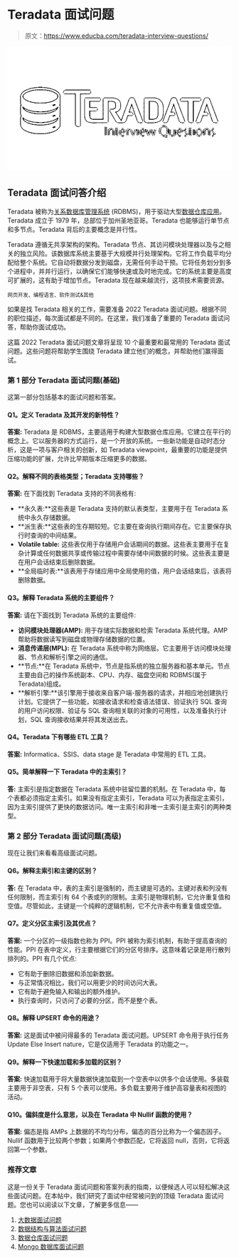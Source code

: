 # Teradata 面试问题

> 原文：<https://www.educba.com/teradata-interview-questions/>

![teradata interview questions](img/1e732d8908752bf5e2c702787dd7738c.png)



## Teradata 面试问答介绍

Teradata 被称为[关系数据库管理系统](https://www.educba.com/rdbms-interview-questions/) (RDBMS)，用于驱动大型[数据仓库应用](https://www.educba.com/data-warehouse-interview-questions/)。Teradata 成立于 1979 年，总部位于加州圣地亚哥。Teradata 也能够运行单节点和多节点。Teradata 背后的主要概念是并行性。

Teradata 遵循无共享架构的架构。Teradata 节点、其访问模块处理器以及与之相关的独立风险。该数据库系统主要基于大规模并行处理架构。它将工作负载平均分配给整个系统。它自动将数据分发到磁盘，无需任何手动干预。它将任务划分到多个进程中，并并行运行，以确保它们能够快速或及时地完成。它的系统主要是高度可扩展的，这有助于增加节点。Teradata 现在越来越流行，这项技术需要资源。

<small>网页开发、编程语言、软件测试&其他</small>

如果是找 Teradata 相关的工作，需要准备 2022 Teradata 面试问题。根据不同的职位描述，每次面试都是不同的。在这里，我们准备了重要的 Teradata 面试问答，帮助你面试成功。

这篇 2022 Teradata 面试问题文章将呈现 10 个最重要和最常用的 Teradata 面试问题。这些问题将帮助学生围绕 Teradata 建立他们的概念，并帮助他们赢得面试。

### 第 1 部分 Teradata 面试问题(基础)

这第一部分包括基本的面试问题和答案。

#### Q1。定义 Teradata 及其开发的新特性？

**答案:**
Teradata 是 RDBMS，主要适用于构建大型数据仓库应用。它建立在平行的概念上。它以服务器的方式运行，是一个开放的系统。一些新功能是自动时态分析，这是一项与客户相关的创新，如 Teradata viewpoint，最重要的功能是提供压缩功能的扩展，允许比早期版本压缩更多的数据。

#### Q2。解释不同的表格类型；Teradata 支持哪些？

**答案:**
在下面找到 Teradata 支持的不同表格有:

*   **永久表:**这些表是 Teradata 支持的默认表类型，主要用于在 Teradata 系统中永久存储数据。
*   **派生表:**这些表的生存期较短。它主要在查询执行期间存在。它主要保存执行时查询的中间结果。
*   **Volatile table:** 这些表仅用于存储用户会话期间的数据。这些表主要用于在复杂计算或任何数据共享或传输过程中需要存储中间数据的时候。这些表主要是在用户会话结束后删除数据。
*   **全局临时表:**该表用于存储应用中全局使用的值，用户会话结束后，该表将删除数据。

#### Q3。解释 Teradata 系统的主要组件？

**答案:**
请在下面找到 Teradata 系统的主要组件:

*   **访问模块处理器(AMP):** 用于存储实际数据和检索 Teradata 系统代理。AMP 帮助将数据读写到磁盘或物理存储数据的位置。
*   **消息传递层(MPL):** 在 Teradata 系统中称为网络层。它主要用于访问模块处理器、节点和解析引擎之间的通信。
*   **节点:**在 Teradata 系统中，节点是指系统的独立服务器和基本单元。节点主要由自己的操作系统副本、CPU、内存、磁盘空间和 RDBMS(属于 Teradata)组成。
*   **解析引擎:**该引擎用于接收来自客户端-服务器的请求，并相应地创建执行计划。它提供了一些功能，如接收请求和检查语法错误、验证执行 SQL 查询的用户访问权限、验证与 SQL 查询相关联的对象的可用性，以及准备执行计划，SQL 查询接收结果并将其发送出去。

#### Q4。Teradata 下有哪些 ETL 工具？

**答案:**
Informatica、SSIS、data stage 是 Teradata 中常用的 ETL 工具。

#### Q5。简单解释一下 Teradata 中的主索引？

**答:**
主索引是指定数据在 Teradata 系统中驻留位置的机制。在 Teradata 中，每个表都必须指定主索引。如果没有指定主索引，Teradata 可以为表指定主索引，因为主索引提供了更快的数据访问。唯一主索引和非唯一主索引是主索引的两种类型。

### 第 2 部分 Teradata 面试问题(高级)

现在让我们来看看高级面试问题。

#### Q6。解释主索引和主键的区别？

**答:**
在 Teradata 中，表的主索引是强制的，而主键是可选的。主键对表和列没有任何限制，而主索引有 64 个表或列的限制。主索引是物理机制，它允许重复值和空值。尽管如此，主键是一个纯粹的逻辑机制，它不允许表中有重复值或空值。

#### Q7。定义分区主索引及其优点？

**答案:**
一个分区的一级指数也称为 PPI。PPI 被称为索引机制，有助于提高查询的性能。PPI 在表中定义，行主要根据它们的分区号排序。这意味着记录是用行散列排列的。PPI 有几个优点:

*   它有助于删除旧数据和添加新数据。
*   与正常情况相比，我们可以用更少的时间访问大表。
*   它有助于避免输入和输出的额外维护。
*   执行查询时，只访问了必要的分区，而不是整个表。

#### Q8。解释 UPSERT 命令的用途？

**答案:**
这是面试中被问得最多的 Teradata 面试问题。UPSERT 命令用于执行任务 Update Else Insert nature，它是仅适用于 Teradata 的功能之一。

#### Q9。解释一下快速加载和多加载的区别？

**答案:**
快速加载用于将大量数据快速加载到一个空表中以供多个会话使用。多装载主要用于非空表，只有 5 个表可以使用。多负载主要用于维护高容量表和视图的活动。

#### Q10。偏斜度是什么意思，以及在 Teradata 中 Nullif 函数的使用？

**答案:**
偏态是指 AMPs 上数据的不均匀分布，偏态的百分比称为一个偏态因子。Nullif 函数用于比较两个参数；如果两个参数匹配，它将返回 null，否则，它将返回第一个参数。

### 推荐文章

这是一份关于 Teradata 面试问题和答案列表的指南，以便候选人可以轻松解决这些面试问题。在本帖中，我们研究了面试中经常被问到的顶级 Teradata 面试问题。您也可以阅读以下文章，了解更多信息——

1.  [大数据面试问题](https://www.educba.com/big-data-interview-questions/)
2.  [数据结构与算法面试问题](https://www.educba.com/data-structures-and-algorithms-interview-questions/)
3.  [数据仓库面试问题](https://www.educba.com/data-warehouse-interview-questions/)
4.  [Mongo 数据库面试问题](https://www.educba.com/mongo-database-interview-questions/)





